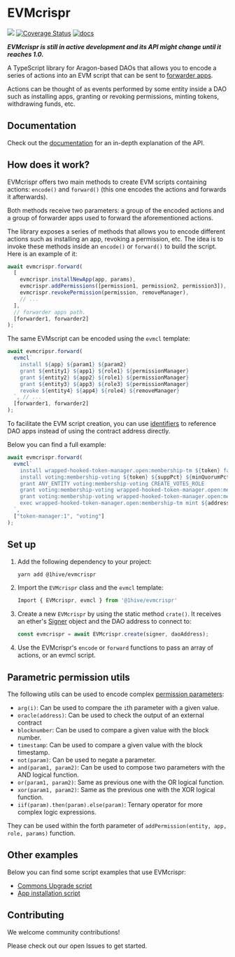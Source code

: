 # EVMcrispr

[![](https://img.shields.io/github/package-json/v/1hive/evmcrispr?label=npm)](https://www.npmjs.com/package/@1hive/evmcrispr)
[![Coverage Status](https://coveralls.io/repos/github/1Hive/EVMcrispr/badge.svg?branch=main)](https://coveralls.io/github/1Hive/EVMcrispr?branch=main)
[![docs](https://github.com/1hive/evmcrispr/actions/workflows/docs.yml/badge.svg)](https://1hive.github.io/EVMcrispr/)

**_EVMcrispr is still in active development and its API might change until it reaches 1.0._**

A TypeScript library for Aragon-based DAOs that allows you to encode a series of actions into an EVM script that can be sent to [forwarder apps](https://hack.aragon.org/docs/forwarding-intro).

Actions can be thought of as events performed by some entity inside a DAO such as installing apps, granting or revoking permissions, minting tokens, withdrawing funds, etc.

## Documentation

Check out the [documentation](https://1hive.github.io/EVMcrispr/modules.html) for an in-depth explanation of the API.

## How does it work?

EVMcrispr offers two main methods to create EVM scripts containing actions: `encode()` and `forward()` (this one encodes the actions and forwards it afterwards).

Both methods receive two parameters: a group of the encoded actions and a group of forwarder apps used to forward the aforementioned actions.

The library exposes a series of methods that allows you to encode different actions such as installing an app, revoking a permission, etc. The idea is to invoke these methods inside an `encode()` or `forward()` to build the script. Here is an example of it:

```js
await evmcrispr.forward(
  [
    evmcrispr.installNewApp(app, params),
    evmcrispr.addPermissions([permission1, permission2, permission3]),
    evmcrispr.revokePermission(permission, removeManager),
    // ...
  ],
  // forwarder apps path.
  [forwarder1, forwarder2]
);
```

The same EVMscript can be encoded using the `evmcl` template:

```js
await evmcripsr.forward(
  evmcl`
    install ${app} ${param1} ${param2}
    grant ${entity1} ${app1} ${role1} ${permissionManager}
    grant ${entity2} ${app2} ${role1} ${permissionManager}
    grant ${entity3} ${app3} ${role3} ${permissionManager}
    revoke ${entity4} ${app4} ${role4} ${removeManager}
  `, // ...
  [forwarder1, forwarder2]
);
```

To facilitate the EVM script creation, you can use [identifiers](https://1hive.github.io/EVMcrispr/modules.html#AppIdentifier) to reference DAO apps instead of using the contract address directly.

Below you can find a full example:

```js
await evmcrispr.forward(
  evmcl`
    install wrapped-hooked-token-manager.open:membership-tm ${token} false 0
    install voting:membership-voting ${token} ${suppPct} ${minQuorumPct} ${voteTime}
    grant ANY_ENTITY voting:membership-voting CREATE_VOTES_ROLE
    grant voting:membership-voting wrapped-hooked-token-manager.open:membership-tm MINT_ROLE
    grant voting:membership-voting wrapped-hooked-token-manager.open:membership-tm BURN_ROLE
    exec wrapped-hooked-token-manager.open:membership-tm mint ${address} 2e18
  `,
  ["token-manager:1", "voting"]
);
```

## Set up

1. Add the following dependency to your project:

   ```sh
   yarn add @1hive/evmcrispr
   ```

2. Import the `EVMcrispr` class and the `evmcl` template:

   ```js
   Import { EVMcrispr, evmcl } from '@1hive/evmcrispr'
   ```

3. Create a new `EVMcrispr` by using the static method `crate()`. It receives an ether's [Signer](https://docs.ethers.io/v5/single-page/#/v5/api/signer/-%23-signers) object and the DAO address to connect to:

   ```js
   const evmcrispr = await EVMcrispr.create(signer, daoAddress);
   ```

4. Use the EVMcrispr's `encode` or `forward` functions to pass an array of actions, or an evmcl script.

## Parametric permission utils

The following utils can be used to encode complex [permission parameters](https://hack.aragon.org/docs/aragonos-ref#parameter-interpretation):

- `arg(i)`: Can be used to compare the `i`th parameter with a given value.
- `oracle(address)`: Can be used to check the output of an external contract
- `blocknumber`: Can be used to compare a given value with the block number.
- `timestamp`: Can be used to compare a given value with the block timestamp.
- `not(param)`: Can be used to negate a parameter.
- `and(param1, param2)`: Can be used to compose two parameters with the AND logical function.
- `or(param1, param2)`: Same as previous one with the OR logical function.
- `xor(param1, param2)`: Same as the previous one with the XOR logical function.
- `iif(param).then(param).else(param)`: Ternary operator for more complex logic expressions.

They can be used within the forth parameter of `addPermission(entity, app, role, params)` function.

## Other examples

Below you can find some script examples that use EVMcrispr:

- [Commons Upgrade script](https://github.com/CommonsSwarm/commons-upgrade)
- [App installation script](https://gist.github.com/PJColombo/4d4536b87fbae6beece427f0d7de8bb9)

## Contributing

We welcome community contributions!

Please check out our open Issues to get started.
